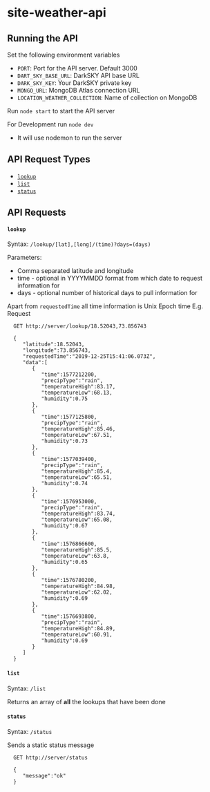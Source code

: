 # site-weather-api

Running the API
---------------
Set the following environment variables
- `PORT`: Port for the API server. Default 3000
- `DART_SKY_BASE_URL`: DarkSKY API base URL
- `DARK_SKY_KEY`: Your DarkSKY private key
- `MONGO_URL`: MongoDB Atlas connection URL
- `LOCATION_WEATHER_COLLECTION`: Name of collection on MongoDB

Run `node start` to start the API server

For Development run `node dev`
 - It will use nodemon to run the server

API Request Types
---------------
- [`lookup`](#lookup) 
- [`list`](#list)
- [`status`](#status)

API Requests
--------------
#### `lookup`

  Syntax:
    ```/lookup/[lat],[long]/(time)?days=(days)```
  
  Parameters:
  - Comma separated latitude and longitude
  - time - optional in YYYYMMDD format from which date to request information for
  - days - optional number of historical days to pull information for
  
  Apart from `requestedTime` all time information is Unix Epoch time
  E.g. Request
  
```http request
  GET http://server/lookup/18.52043,73.856743
  
  { 
     "latitude":18.52043,
     "longitude":73.856743,
     "requestedTime":"2019-12-25T15:41:06.073Z",
     "data":[ 
        { 
           "time":1577212200,
           "precipType":"rain",
           "temperatureHigh":83.17,
           "temperatureLow":68.13,
           "humidity":0.75
        },
        { 
           "time":1577125800,
           "precipType":"rain",
           "temperatureHigh":85.46,
           "temperatureLow":67.51,
           "humidity":0.73
        },
        { 
           "time":1577039400,
           "precipType":"rain",
           "temperatureHigh":85.4,
           "temperatureLow":65.51,
           "humidity":0.74
        },
        { 
           "time":1576953000,
           "precipType":"rain",
           "temperatureHigh":83.74,
           "temperatureLow":65.08,
           "humidity":0.67
        },
        { 
           "time":1576866600,
           "temperatureHigh":85.5,
           "temperatureLow":63.8,
           "humidity":0.65
        },
        { 
           "time":1576780200,
           "temperatureHigh":84.98,
           "temperatureLow":62.02,
           "humidity":0.69
        },
        { 
           "time":1576693800,
           "precipType":"rain",
           "temperatureHigh":84.89,
           "temperatureLow":60.91,
           "humidity":0.69
        }
     ]
  }
```
#### `list`
  Syntax:
      `/list`
      
  Returns an array of __all__ the lookups that have been done
  
#### `status`
  Syntax:
      `/status`
   
  Sends a static status message 
```http request
  GET http://server/status
  
  {
     "message":"ok"
  }
```
